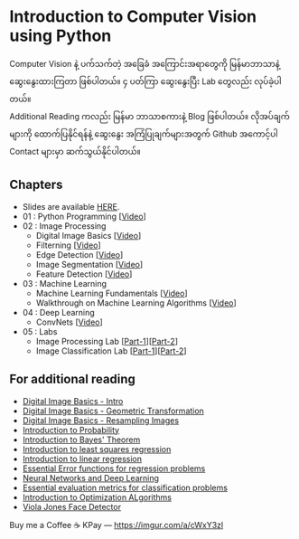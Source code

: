 # Introduction to Computer Vision using Python

Computer Vision နဲ့ ပက်သက်တဲ့ အ​ခြေခံ အ​ကြောင်းအရာ​တွေကို မြန်မာဘာသာနဲ့ ​ဆွေး​နွေးထားကြတာ ဖြစ်ပါတယ်။ ၄ ပတ်ကြာ ​ဆွေး​နွေးပြီး Lab ​တွေလည်း လုပ်ခဲ့ပါတယ်။ 
<br/>
Additional Reading ကလည်း မြန်မာ ဘာသာစကားနဲ့ Blog ဖြစ်ပါတယ်။ လိုအပ်ချက်များကို ထောက်ပြနိုင်ရန်နဲ့ ​ဆွေး​နွေး အကြံပြုချက်များအတွက် ​Github အ​ကောင့်ပါ Contact များမှာ ဆက်သွယ်နိုင်ပါတယ်။

## Chapters

- Slides are available [HERE](https://github.com/ThuraAung1601/Computer-Vision-Adventures/Slides).
- 01 : Python Programming [[Video](https://youtu.be/5MNltrJ2yCA)]
- 02 : Image Processing
     - Digital Image Basics [[Video](https://youtu.be/6ZFBJUIcy6M)]
     - Filterning [[Video](https://youtu.be/AM4DtHhfGaA)]
     - Edge Detection [[Video](https://youtu.be/hHDkMs0LUGk)]
     - Image Segmentation [[Video](https://youtu.be/g0OtPMZW9fU)]
     - Feature Detection [[Video](https://youtu.be/pdcBVxtVr0Y)]
- 03 : Machine Learning
     - Machine Learning Fundamentals [[Video](https://youtu.be/1rhj55RXE38)]
     - Walkthrough on Machine Learning Algorithms [[Video](https://youtu.be/jZS5-3SWFco)]
- 04 : Deep Learning
     - ConvNets [[Video](https://youtu.be/Tsv6fxLbccQ)]
- 05 : Labs
     - Image Processing Lab [[Part-1](https://youtu.be/AT7W-oAFRCA)][[Part-2](https://youtu.be/Pn8KeUqSrVs)] 
     - Image Classification Lab [[Part-1](https://youtu.be/xslqV8Ew9Pw)][[Part-2](https://youtu.be/A9xxvV2x40Q)]

## For additional reading

- [Digital Image Basics - Intro](https://link.medium.com/tHrZ0g0oQlb)
- [Digital Image Basics - Geometric Transformation](https://link.medium.com/TZukeC9oQlb)
- [Digital Image Basics - Resampling Images](https://thuraaung-ai.medium.com/resampling-images-55025fb34ee7)
- [Introduction to Probability](https://thuraaung-1601.medium.com/introduction-to-probability-7b884750aaa1)
- [Introduction to Bayes' Theorem](https://thuraaung-1601.medium.com/introduction-to-bayes-theorem-6deff20e584d)
- [Introduction to least squares regression](https://thuraaung-1601.medium.com/introduction-to-least-squares-regression-409220d6a230)
- [Introduction to linear regression](https://thuraaung-1601.medium.com/introduction-to-linear-regression-with-normal-equation-98e6c1f839f8)
- [Essential Error functions for regression problems](https://thuraaung-1601.medium.com/essential-error-functions-for-regression-problems-31c1431b1c36)
- [Neural Networks and Deep Learning](https://thuraaung-1601.medium.com/neural-networks-and-deep-learning-summary-in-burmese-c576877c3a7d)
- [Essential evaluation metrics for classification problems](https://thuraaung-1601.medium.com/essential-evaluation-metrics-for-classification-problems-267d87d8238)
- [Introduction to Optimization ALgorithms](https://thuraaung-1601.medium.com/optimization-algorithms-for-deep-learning-introduction-d27fdb35e254)
- [Viola Jones Face Detector](https://link.medium.com/NFracLLfpmb)

Buy me a Coffee ☕
KPay — https://imgur.com/a/cWxY3zl
